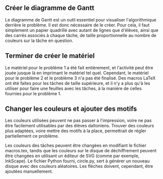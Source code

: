 ## Créer le diagramme de Gantt
Le diagramme de Gantt est un outil essentiel pour visualiser l'algorithmique derrière le problème. Il est donc nécessaire de le créer. Pour cela, il faut simplement un papier quadrillé avec autant de lignes que d'élèves, ainsi que des carrés associés à chaque tâche, de taille proportionnelle au nombre de couleurs sur la tâche en question.

## Terminer de créer le matériel
Le matériel pour le problème 1 a été fait entièrement, et l'activité peut être jouée jusque là en imprimant le matériel tel quel. Cependant, le matériel pour le problème 2 et le problème 3 n'a pas été finalisé. Des macros LaTeX ont été faites pour les tâches de taille supérieure, et il n'y a plus qu'à les utiliser pour faire une feuilles avec les tâches, à la manière de celles fournies pour le problème 1.

## Changer les couleurs et ajouter des motifs
Les couleurs utilisées peuvent ne pas passer à l'impression, voire ne pas être facilement utilisables par des élèves daltoniens. Trouver des couleurs plus adaptées, voire mettre des motifs à la place, permettrait de régler partiellement ce problème.

Les couleurs des tâches peuvent être changées en modifiant le fichier macros.tex, tandis que les couleurs sur le disque de déchiffrement peuvent être changées en utilisant un éditeur de SVG (comme par exemple, InkScape). Le fichier Python fourni, circle.py, sert à générer un nouveau disque avec des couleurs aléatoires. Les flèches doivent, cependant, être ajoutées manuellement.
